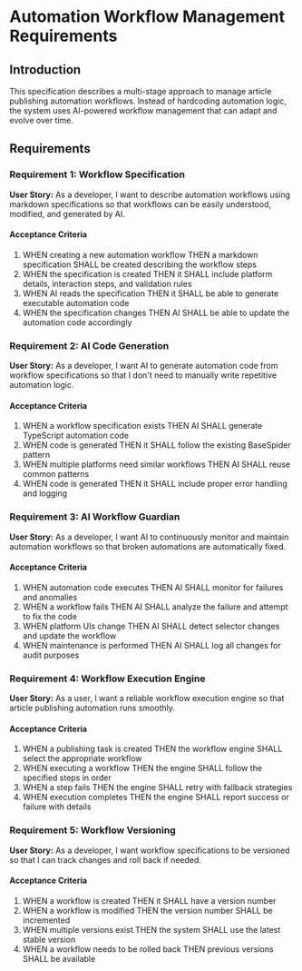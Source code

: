 # Automation Workflow Management Requirements

## Introduction

This specification describes a multi-stage approach to manage article publishing automation workflows. Instead of hardcoding automation logic, the system uses AI-powered workflow management that can adapt and evolve over time.

## Requirements

### Requirement 1: Workflow Specification

**User Story:** As a developer, I want to describe automation workflows using markdown specifications so that workflows can be easily understood, modified, and generated by AI.

#### Acceptance Criteria

1. WHEN creating a new automation workflow THEN a markdown specification SHALL be created describing the workflow steps
2. WHEN the specification is created THEN it SHALL include platform details, interaction steps, and validation rules
3. WHEN AI reads the specification THEN it SHALL be able to generate executable automation code
4. WHEN the specification changes THEN AI SHALL be able to update the automation code accordingly

### Requirement 2: AI Code Generation

**User Story:** As a developer, I want AI to generate automation code from workflow specifications so that I don't need to manually write repetitive automation logic.

#### Acceptance Criteria

1. WHEN a workflow specification exists THEN AI SHALL generate TypeScript automation code
2. WHEN code is generated THEN it SHALL follow the existing BaseSpider pattern
3. WHEN multiple platforms need similar workflows THEN AI SHALL reuse common patterns
4. WHEN code is generated THEN it SHALL include proper error handling and logging

### Requirement 3: AI Workflow Guardian

**User Story:** As a developer, I want AI to continuously monitor and maintain automation workflows so that broken automations are automatically fixed.

#### Acceptance Criteria

1. WHEN automation code executes THEN AI SHALL monitor for failures and anomalies
2. WHEN a workflow fails THEN AI SHALL analyze the failure and attempt to fix the code
3. WHEN platform UIs change THEN AI SHALL detect selector changes and update the workflow
4. WHEN maintenance is performed THEN AI SHALL log all changes for audit purposes

### Requirement 4: Workflow Execution Engine

**User Story:** As a user, I want a reliable workflow execution engine so that article publishing automation runs smoothly.

#### Acceptance Criteria

1. WHEN a publishing task is created THEN the workflow engine SHALL select the appropriate workflow
2. WHEN executing a workflow THEN the engine SHALL follow the specified steps in order
3. WHEN a step fails THEN the engine SHALL retry with fallback strategies
4. WHEN execution completes THEN the engine SHALL report success or failure with details

### Requirement 5: Workflow Versioning

**User Story:** As a developer, I want workflow specifications to be versioned so that I can track changes and roll back if needed.

#### Acceptance Criteria

1. WHEN a workflow is created THEN it SHALL have a version number
2. WHEN a workflow is modified THEN the version number SHALL be incremented
3. WHEN multiple versions exist THEN the system SHALL use the latest stable version
4. WHEN a workflow needs to be rolled back THEN previous versions SHALL be available
